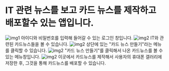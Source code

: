 # IT 관련 뉴스를 보고 카드 뉴스를 제작하고 배포할수 있는 앱입니다.

<img src="img/KakaoTalk_20171106_200421213.png" alt="img1">
아이디와 비밀번호를 입력해 들어갈 수 있는 로그인 창입니다.


<img src="img/KakaoTalk_20171106_200426249.png" alt="img2">
IT와 관련된 카드뉴스들을 볼 수 있습니다.


<img src="img/KakaoTalk_20171106_200431288.png" alt="img2">
상단에 있는 "카드 뉴스 만들기"라는 메뉴를 클릭할 수 있습니다.


<img src="img/KakaoTalk_20171106_200435019.png" alt="img2">
"카드 뉴스 만들기"를 클릭해서 나온 카드뉴스를 볼 수 있는 메뉴창입니다.


<img src="img/KakaoTalk_20171106_200442380.png" alt="img2">
이곳에서 카드뉴스를 제작해서 사용자의 휴대폰 갤러리에 저장한 후, 그것을 통해 카드뉴스를 배포할 수 있습니다.
